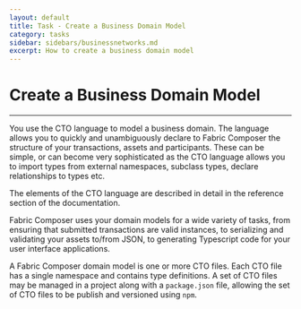 ```yaml
---
layout: default
title: Task - Create a Business Domain Model
category: tasks
sidebar: sidebars/businessnetworks.md
excerpt: How to create a business domain model
---
```


# Create a Business Domain Model

---

You use the CTO language to model a business domain. The language allows you to quickly and unambiguously declare to Fabric Composer the structure of your transactions, assets and participants. These can be simple, or can become very sophisticated as the CTO language allows you to import types from external namespaces, subclass types, declare relationships to types etc.

The elements of the CTO language are described in detail in the reference section of the documentation.

Fabric Composer uses your domain models for a wide variety of tasks, from ensuring that submitted transactions are valid instances, to serializing and validating your assets to/from JSON, to generating Typescript code for your user interface applications.

A Fabric Composer domain model is one or more CTO files. Each CTO file has a single namespace and contains type definitions. A set of CTO files may be managed in a project along with a `package.json` file, allowing the set of CTO files to be publish and versioned using `npm`.
